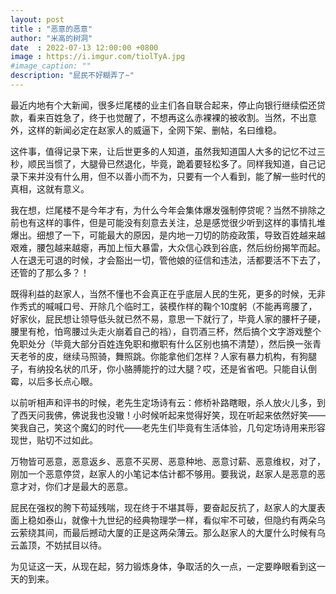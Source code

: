 ```yaml
---
layout: post
title : "恶意的恶意"
author: "米高的树洞"
date  : 2022-07-13 12:00:00 +0800
image : https://i.imgur.com/tiolTyA.jpg
#image_caption: ""
description: "屁民不好糊弄了~"
---
```


最近内地有个大新闻，很多烂尾楼的业主们各自联合起来，停止向银行继续偿还贷款，看来百姓急了，终于也觉醒了，不想再这么赤裸裸的被收割。当然，不出意外，这样的新闻必定在赵家人的威逼下，全网下架、删帖，名曰维稳。

<!--more-->

这件事，值得记录下来，让后世更多的人知道，虽然我知道国人大多的记忆不过三秒，顺民当惯了，大腿骨已然退化，毕竟，跪着要轻松多了。同样我知道，自己记录下来并没有什么用，但不以善小而不为，只要有一个人看到，能了解一些时代的真相，这就有意义。

我在想，烂尾楼不是今年才有，为什么今年会集体爆发强制停贷呢？当然不排除之前也有这样的事件，但是可能没有刻意去关注，总是感觉很少听到这样的事情扎堆爆出。细想了一下，可能最大的原因，是内地一刀切的防疫政策，导致百姓越来越艰难，腰包越来越瘪，再加上恒大暴雷，大众信心跌到谷底，然后纷纷揭竿而起。人在退无可退的时候，才会豁出一切，管他娘的征信和违法，活都要活不下去了，还管的了那么多？！

既得利益的赵家人，当然不懂也不会真正在乎底层人民的生死，更多的时候，无非作秀式的喊喊口号、开除几个临时工，装模作样的鞠个10度躬（不能再弯腰了，好家伙，屁民想让领导低头就已然不易，意思一下就行了，毕竟人家的腰杆子硬，腰里有枪，怕弯腰过头走火崩着自己的裆），自罚酒三杯，然后搞个文字游戏整个免职处分（毕竟大部分百姓连免职和撤职有什么区别也搞不清楚），然后换一张青天老爷的皮，继续马照骑，舞照跳。你能拿他们怎样？人家有暴力机构，有狗腿子，有纳投名状的爪牙，你小胳膊能拧的过大腿？哎，还是省省吧。只能自认倒霉，以后多长点心眼。

以前听相声和评书的时候，老先生定场诗有云：修桥补路瞎眼，杀人放火儿多，到了西天问我佛，佛说我也没辙！小时候听起来觉得好笑，现在听起来依然好笑——笑我自己，笑这个魔幻的时代——老先生们毕竟有生活体验，几句定场诗用来形容现世，贴切不过如此。

万物皆可恶意，恶意返乡、恶意不买房、恶意种地、恶意讨薪、恶意维权，对了，刚加一个恶意停贷，赵家人的小笔记本估计都不够用。要我说，赵家人是恶意的恶意才对，你们才是最大的恶意。

屁民在强权的胯下苟延残喘，现在终于不堪其辱，要奋起反抗了，赵家人的大厦表面上稳如泰山，就像十九世纪的经典物理学一样，看似牢不可破，但隐约有两朵乌云萦绕其间，而最后撼动大厦的正是这两朵薄云。那么赵家人的大厦什么时候有乌云盖顶，不妨拭目以待。

为见证这一天，从现在起，努力锻炼身体，争取活的久一点，一定要睁眼看到这一天的到来。

<!--END-->